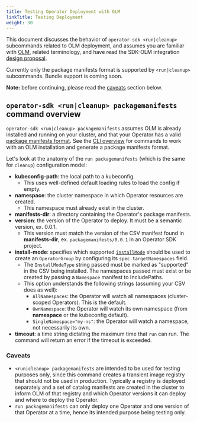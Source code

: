 ```yaml
---
title: Testing Operator Deployment with OLM
linkTitle: Testing Deployment
weight: 30
---
```


This document discusses the behavior of `operator-sdk <run|cleanup>` subcommands related to OLM deployment,
and assumes you are familiar with [OLM][olm], related terminology,
and have read the SDK-OLM integration [design proposal][sdk-olm-design].

Currently only the package manifests format is supported by `<run|cleanup>` subcommands. Bundle support is coming soon.

**Note:** before continuing, please read the [caveats](#caveats) section below.

## `operator-sdk <run|cleanup> packagemanifests` command overview

`operator-sdk <run|cleanup> packagemanifests` assumes OLM is already installed and running on your cluster,
and that your Operator has a valid [package manifests format][package-manifests].
See the [CLI overview][doc-cli-overview] for commands to work with an OLM installation and generate a package manifests format.

Let's look at the anatomy of the `run packagemanifests` (which is the same for `cleanup`) configuration model:

- **kubeconfig-path**: the local path to a kubeconfig.
  - This uses well-defined default loading rules to load the config if empty.
- **namespace**: the cluster namespace in which Operator resources are created.
  - This namespace must already exist in the cluster.
- **manifests-dir**: a directory containing the Operator's package manifests.
- **version**: the version of the Operator to deploy. It must be a semantic version, ex. 0.0.1.
  - This version must match the version of the CSV manifest found in **manifests-dir**,
    ex. `packagemanifests/0.0.1` in an Operator SDK project.
- **install-mode**: specifies which supported [`installMode`][csv-install-modes] should be used to
  create an `OperatorGroup` by configuring its `spec.targetNamespaces` field.
  - The `InstallModeType` string passed must be marked as "supported" in the CSV being installed.
    The namespaces passed must exist or be created by passing a `Namespace` manifest to IncludePaths.
  - This option understands the following strings (assuming your CSV does as well):
    - `AllNamespaces`: the Operator will watch all namespaces (cluster-scoped Operators). This is the default.
    - `OwnNamespace`: the Operator will watch its own namespace (from **namespace** or the kubeconfig default).
    - `SingleNamespace="my-ns"`: the Operator will watch a namespace, not necessarily its own.
- **timeout**: a time string dictating the maximum time that `run` can run. The command will
  return an error if the timeout is exceeded.

### Caveats

- `<run|cleanup> packagemanifests` are intended to be used for testing purposes only,
  since this command creates a transient image registry that should not be used in production.
  Typically a registry is deployed separately and a set of catalog manifests are created in the cluster
  to inform OLM of that registry and which Operator versions it can deploy and where to deploy the Operator.
- `run packagemanifests` can only deploy one Operator and one version of that Operator at a time,
  hence its intended purpose being testing only.

[olm]: https://github.com/operator-framework/operator-lifecycle-manager/
[sdk-olm-design]: https://github.com/operator-framework/operator-sdk/blob/master/proposals/sdk-integration-with-olm.md
[doc-cli-overview]: /docs/olm-integration/cli-overview
[package-manifests]: https://github.com/operator-framework/operator-registry/tree/v1.5.3#manifest-format
[csv-install-modes]: https://github.com/operator-framework/operator-lifecycle-manager/blob/master/doc/design/building-your-csv.md#operator-metadata
[cli-olm-install]: /docs/cli/operator-sdk_olm_install
[cli-olm-status]: /docs/cli/operator-sdk_olm_status
